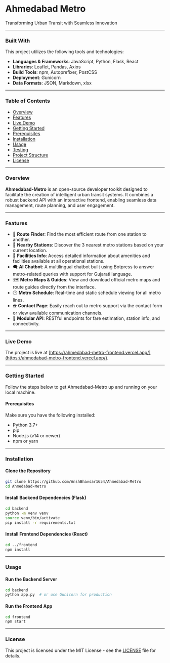 # Ahmedabad Metro

Transforming Urban Transit with Seamless Innovation

---

### Built With

This project utilizes the following tools and technologies:

* **Languages & Frameworks**: JavaScript, Python, Flask, React
* **Libraries**: Leaflet, Pandas, Axios
* **Build Tools**: npm, Autoprefixer, PostCSS
* **Deployment**: Gunicorn
* **Data Formats**: JSON, Markdown, xlsx

---

### Table of Contents

* [Overview](#overview)
* [Features](#features)
* [Live Demo](#live-demo)
* [Getting Started](#getting-started)
* [Prerequisites](#prerequisites)
* [Installation](#installation)
* [Usage](#usage)
* [Testing](#testing)
* [Project Structure](#project-structure)
* [License](#license)

---

### Overview

**Ahmedabad-Metro** is an open-source developer toolkit designed to facilitate the creation of intelligent urban transit systems. It combines a robust backend API with an interactive frontend, enabling seamless data management, route planning, and user engagement.

---

### Features

* 🧭 **Route Finder**: Find the most efficient route from one station to another.
* 📍 **Nearby Stations**: Discover the 3 nearest metro stations based on your current location.
* 🏢 **Facilities Info**: Access detailed information about amenities and facilities available at all operational stations.
* 🗨️ **AI Chatbot**: A multilingual chatbot built using Botpress to answer metro-related queries with support for Gujarati language.
* 🗺️ **Metro Maps & Guides**: View and download official metro maps and route guides directly from the interface.
* 🕒 **Metro Schedule**: Real-time and static schedule viewing for all metro lines.
* ☎️ **Contact Page**: Easily reach out to metro support via the contact form or view available communication channels.
* 🔧 **Modular API**: RESTful endpoints for fare estimation, station info, and connectivity.

---

### Live Demo

The project is live at [https://ahmedabad-metro-frontend.vercel.app/](https://ahmedabad-metro-frontend.vercel.app/).

---

### Getting Started

Follow the steps below to get Ahmedabad-Metro up and running on your local machine.

#### Prerequisites

Make sure you have the following installed:

* Python 3.7+
* pip
* Node.js (v14 or newer)
* npm or yarn

---

### Installation

#### Clone the Repository

```bash
git clone https://github.com/AnshBhavsar1654/Ahmedabad-Metro
cd Ahmedabad-Metro
```

#### Install Backend Dependencies (Flask)

```bash
cd backend
python -m venv venv
source venv/bin/activate
pip install -r requirements.txt
```

#### Install Frontend Dependencies (React)

```bash
cd ../frontend
npm install
```

---

### Usage

#### Run the Backend Server

```bash
cd backend
python app.py  # or use Gunicorn for production
```

#### Run the Frontend App

```bash
cd frontend
npm start
```

---

### License

This project is licensed under the MIT License - see the [LICENSE](LICENSE) file for details.
